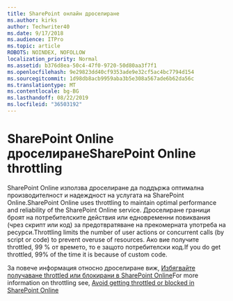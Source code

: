```yaml
---
title: SharePoint онлайн дроселиране
ms.author: kirks
author: Techwriter40
ms.date: 9/17/2018
ms.audience: ITPro
ms.topic: article
ROBOTS: NOINDEX, NOFOLLOW
localization_priority: Normal
ms.assetid: b376d8ea-50c4-47f0-9720-50d80aa3f7f1
ms.openlocfilehash: 9e29823dd40cf9353ade9e32cf5ac4bc7794d154
ms.sourcegitcommit: 1d98db8acb9959aba3b5e308a567ade6b62da56c
ms.translationtype: MT
ms.contentlocale: bg-BG
ms.lasthandoff: 08/22/2019
ms.locfileid: "36503192"
---
```

# <a name="sharepoint-online-throttling"></a><span data-ttu-id="feded-102">SharePoint Online дроселиране</span><span class="sxs-lookup"><span data-stu-id="feded-102">SharePoint Online throttling</span></span>

<span data-ttu-id="feded-103">SharePoint Online използва дроселиране да поддържа оптимална производителност и надеждност на услугата на SharePoint Online.</span><span class="sxs-lookup"><span data-stu-id="feded-103">SharePoint Online uses throttling to maintain optimal performance and reliability of the SharePoint Online service.</span></span> <span data-ttu-id="feded-104">Дроселиране граници броят на потребителските действия или едновременни повиквания (чрез скрипт или код) за предотвратяване на прекомерната употреба на ресурси.</span><span class="sxs-lookup"><span data-stu-id="feded-104">Throttling limits the number of user actions or concurrent calls (by script or code) to prevent overuse of resources.</span></span> <span data-ttu-id="feded-105">Ако вие получите throttled, 99 % от времето, то е защото потребителски код.</span><span class="sxs-lookup"><span data-stu-id="feded-105">If you do get throttled, 99% of the time it is because of custom code.</span></span>
  
<span data-ttu-id="feded-106">За повече информация относно дроселиране виж, [Избягвайте получаване throttled или блокирани в SharePoint Online](https://go.microsoft.com/fwlink/?linkid=2022019)</span><span class="sxs-lookup"><span data-stu-id="feded-106">For more information on throttling see, [Avoid getting throttled or blocked in SharePoint Online](https://go.microsoft.com/fwlink/?linkid=2022019)</span></span>
  

